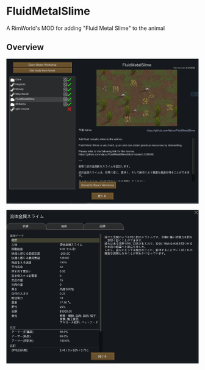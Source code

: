 # FluidMetalSlime

A RimWorld's MOD for adding "Fluid Metal Slime" to the animal

## Overview

![](/screenshots/about.png)

![](/screenshots/stats.png)